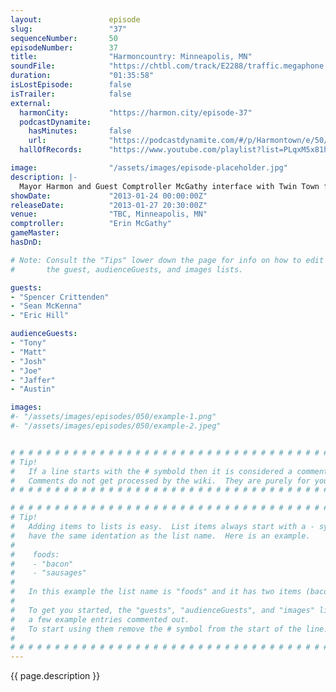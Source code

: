 ```yaml
---
layout:               episode
slug:                 "37"
sequenceNumber:       50
episodeNumber:        37
title:                "Harmoncountry: Minneapolis, MN"
soundFile:            "https://chtbl.com/track/E2288/traffic.megaphone.fm/STA7331800635.mp3?updated=1554336971"
duration:             "01:35:58"
isLostEpisode:        false
isTrailer:            false
external:
  harmonCity:         "https://harmon.city/episode-37"
  podcastDynamite:
    hasMinutes:       false
    url:              "https://podcastdynamite.com/#/p/Harmontown/e/50/37"
  hallOfRecords:      "https://www.youtube.com/playlist?list=PLqxM5x81hNOY-kxN3QSR5OPJEHQAE0Qyv"

image:                "/assets/images/episode-placeholder.jpg"
description: |-
  Mayor Harmon and Guest Comptroller McGathy interface with Twin Town from injured tendon to badly placed sound effect. Former Dead Alewives member Sean McKenna raps. Joyfully unedited episode.
showDate:             "2013-01-24 00:00:00Z"
releaseDate:          "2013-01-27 20:30:00Z"
venue:                "TBC, Minneapolis, MN"
comptroller:          "Erin McGathy"
gameMaster:           
hasDnD:               

# Note: Consult the "Tips" lower down the page for info on how to edit
#       the guest, audienceGuests, and images lists.

guests:
- "Spencer Crittenden"
- "Sean McKenna"
- "Eric Hill"

audienceGuests:
- "Tony"
- "Matt"
- "Josh"
- "Joe"
- "Jaffer"
- "Austin"

images:
#- "/assets/images/episodes/050/example-1.png"
#- "/assets/images/episodes/050/example-2.jpeg"


# # # # # # # # # # # # # # # # # # # # # # # # # # # # # # # # # # # # # # # # # # # # #
# Tip!
#   If a line starts with the # symbold then it is considered a comment.
#   Comments do not get processed by the wiki.  They are purely for your information.
# # # # # # # # # # # # # # # # # # # # # # # # # # # # # # # # # # # # # # # # # # # # #

# # # # # # # # # # # # # # # # # # # # # # # # # # # # # # # # # # # # # # # # # # # # #
# Tip!
#   Adding items to lists is easy.  List items always start with a - symbol and have
#   have the same identation as the list name.  Here is an example.
#
#    foods:
#    - "bacon"
#    - "sausages"
#
#   In this example the list name is "foods" and it has two items (bacon, and sausages).
#
#   To get you started, the "guests", "audienceGuests", and "images" lists below have
#   a few example entries commented out.
#   To start using them remove the # symbol from the start of the line.
#
# # # # # # # # # # # # # # # # # # # # # # # # # # # # # # # # # # # # # # # # # # # # #
---
```


<!-- The episode description will be rendered here -->
{{ page.description }}

<!-- Add your content BELOW here -->
<!-- vvvvvvvvvvvvvvvvvvvvvvvvvvv -->




<!-- ^^^^^^^^^^^^^^^^^^^^^^^^^^^ -->
<!-- Add your content ABOVE here -->

<!-- The episode gallery will be rendered here -->